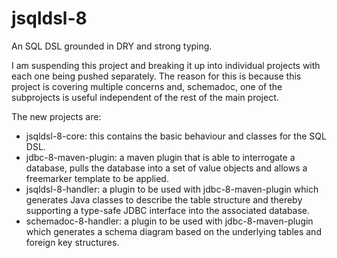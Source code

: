 jsqldsl-8
=========

An SQL DSL grounded in DRY and strong typing.

I am suspending this project and breaking it up into individual projects with each one being pushed separately.  The reason for this is because this project is covering multiple concerns and, schemadoc, one of the subprojects is useful independent of the rest of the main project.

The new projects are:

- jsqldsl-8-core: this contains the basic behaviour and classes for the SQL DSL.
- jdbc-8-maven-plugin: a maven plugin that is able to interrogate a database, pulls the database into a set of value objects and allows a freemarker template to be applied.
- jsqldsl-8-handler: a plugin to be used with jdbc-8-maven-plugin which generates Java classes to describe the table structure and thereby supporting a type-safe JDBC interface into the associated database.
- schemadoc-8-handler: a plugin to be used with jdbc-8-maven-plugin which generates a schema diagram based on the underlying tables and foreign key structures.
 
